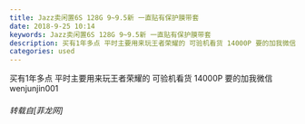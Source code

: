 ```yaml
---
title: Jazz卖闲置6S 128G 9~9.5新 一直贴有保护膜带套
date: 2018-9-25 10:14
keywords: Jazz卖闲置6S 128G 9~9.5新 一直贴有保护膜带套
description: 买有1年多点 平时主要用来玩王者荣耀的 可验机看货 14000P 要的加我微信 wenjunjin001
categories: used
---
```

<td class="t_f" id="postmessage_1875347">

买有1年多点 平时主要用来玩王者荣耀的 可验机看货 14000P 要的加我微信 wenjunjin001</td>
###### 转载自[菲龙网]